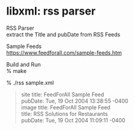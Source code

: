 libxml: rss parser
===============

RSS Parser <br/>
extract the Title and pubDate from RSS Feeds  <br/>

Sample Feeds <br/>
https://www.feedforall.com/sample-feeds.htm <br/>

Build and Run <br/>
% make <br/>


% ./rss sample.xml <br/>
> site title: FeedForAll Sample Feed <br/>
> pubDate: Tue, 19 Oct 2004 13:38:55 -0400 <br/>
> image title: FeedForAll Sample Feed <br/>
> title: RSS Solutions for Restaurants <br/>
> pubDate: Tue, 19 Oct 2004 11:09:11 -0400 <br/>

